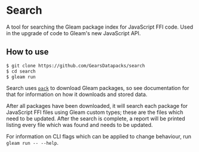 # Search

A tool for searching the Gleam package index for JavaScript FFI code. Used in the
upgrade of code to Gleam's new JavaScript API.

## How to use

```sh
$ git clone https://github.com/GearsDatapacks/search
$ cd search
$ gleam run
```

Search uses [`pack`](https://github.com/GearsDatapacks/pack) to download Gleam
packages, so see documentation for that for information on how it downloads and
stored data.

After all packages have been downloaded, it will search each package for JavaScript
FFI files using Gleam custom types; these are the files which need to be updated.
After the search is complete, a report will be printed listing every file which
was found and needs to be updated.

For information on CLI flags which can be applied to change behaviour, run
`gleam run -- --help`.

